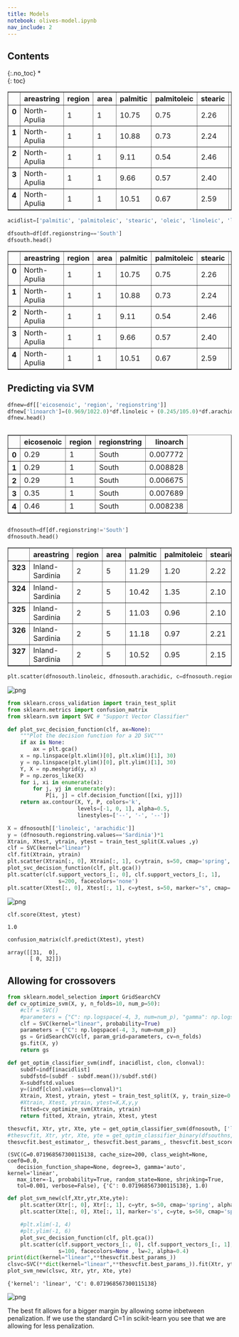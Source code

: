 ```yaml
---
title: Models
notebook: olives-model.ipynb
nav_include: 2 
---
```


## Contents
{:.no_toc}
*  
{: toc}













<div>
<style>
    .dataframe thead tr:only-child th {
        text-align: right;
    }

    .dataframe thead th {
        text-align: left;
    }

    .dataframe tbody tr th {
        vertical-align: top;
    }
</style>
<table border="1" class="dataframe">
  <thead>
    <tr style="text-align: right;">
      <th></th>
      <th>areastring</th>
      <th>region</th>
      <th>area</th>
      <th>palmitic</th>
      <th>palmitoleic</th>
      <th>stearic</th>
      <th>oleic</th>
      <th>linoleic</th>
      <th>linolenic</th>
      <th>arachidic</th>
      <th>eicosenoic</th>
      <th>regionstring</th>
    </tr>
  </thead>
  <tbody>
    <tr>
      <th>0</th>
      <td>North-Apulia</td>
      <td>1</td>
      <td>1</td>
      <td>10.75</td>
      <td>0.75</td>
      <td>2.26</td>
      <td>78.23</td>
      <td>6.72</td>
      <td>0.36</td>
      <td>0.60</td>
      <td>0.29</td>
      <td>South</td>
    </tr>
    <tr>
      <th>1</th>
      <td>North-Apulia</td>
      <td>1</td>
      <td>1</td>
      <td>10.88</td>
      <td>0.73</td>
      <td>2.24</td>
      <td>77.09</td>
      <td>7.81</td>
      <td>0.31</td>
      <td>0.61</td>
      <td>0.29</td>
      <td>South</td>
    </tr>
    <tr>
      <th>2</th>
      <td>North-Apulia</td>
      <td>1</td>
      <td>1</td>
      <td>9.11</td>
      <td>0.54</td>
      <td>2.46</td>
      <td>81.13</td>
      <td>5.49</td>
      <td>0.31</td>
      <td>0.63</td>
      <td>0.29</td>
      <td>South</td>
    </tr>
    <tr>
      <th>3</th>
      <td>North-Apulia</td>
      <td>1</td>
      <td>1</td>
      <td>9.66</td>
      <td>0.57</td>
      <td>2.40</td>
      <td>79.52</td>
      <td>6.19</td>
      <td>0.50</td>
      <td>0.78</td>
      <td>0.35</td>
      <td>South</td>
    </tr>
    <tr>
      <th>4</th>
      <td>North-Apulia</td>
      <td>1</td>
      <td>1</td>
      <td>10.51</td>
      <td>0.67</td>
      <td>2.59</td>
      <td>77.71</td>
      <td>6.72</td>
      <td>0.50</td>
      <td>0.80</td>
      <td>0.46</td>
      <td>South</td>
    </tr>
  </tbody>
</table>
</div>





```python
acidlist=['palmitic', 'palmitoleic', 'stearic', 'oleic', 'linoleic', 'linolenic', 'arachidic', 'eicosenoic']
```




```python
dfsouth=df[df.regionstring=='South']
dfsouth.head()
```





<div>
<style>
    .dataframe thead tr:only-child th {
        text-align: right;
    }

    .dataframe thead th {
        text-align: left;
    }

    .dataframe tbody tr th {
        vertical-align: top;
    }
</style>
<table border="1" class="dataframe">
  <thead>
    <tr style="text-align: right;">
      <th></th>
      <th>areastring</th>
      <th>region</th>
      <th>area</th>
      <th>palmitic</th>
      <th>palmitoleic</th>
      <th>stearic</th>
      <th>oleic</th>
      <th>linoleic</th>
      <th>linolenic</th>
      <th>arachidic</th>
      <th>eicosenoic</th>
      <th>regionstring</th>
    </tr>
  </thead>
  <tbody>
    <tr>
      <th>0</th>
      <td>North-Apulia</td>
      <td>1</td>
      <td>1</td>
      <td>10.75</td>
      <td>0.75</td>
      <td>2.26</td>
      <td>78.23</td>
      <td>6.72</td>
      <td>0.36</td>
      <td>0.60</td>
      <td>0.29</td>
      <td>South</td>
    </tr>
    <tr>
      <th>1</th>
      <td>North-Apulia</td>
      <td>1</td>
      <td>1</td>
      <td>10.88</td>
      <td>0.73</td>
      <td>2.24</td>
      <td>77.09</td>
      <td>7.81</td>
      <td>0.31</td>
      <td>0.61</td>
      <td>0.29</td>
      <td>South</td>
    </tr>
    <tr>
      <th>2</th>
      <td>North-Apulia</td>
      <td>1</td>
      <td>1</td>
      <td>9.11</td>
      <td>0.54</td>
      <td>2.46</td>
      <td>81.13</td>
      <td>5.49</td>
      <td>0.31</td>
      <td>0.63</td>
      <td>0.29</td>
      <td>South</td>
    </tr>
    <tr>
      <th>3</th>
      <td>North-Apulia</td>
      <td>1</td>
      <td>1</td>
      <td>9.66</td>
      <td>0.57</td>
      <td>2.40</td>
      <td>79.52</td>
      <td>6.19</td>
      <td>0.50</td>
      <td>0.78</td>
      <td>0.35</td>
      <td>South</td>
    </tr>
    <tr>
      <th>4</th>
      <td>North-Apulia</td>
      <td>1</td>
      <td>1</td>
      <td>10.51</td>
      <td>0.67</td>
      <td>2.59</td>
      <td>77.71</td>
      <td>6.72</td>
      <td>0.50</td>
      <td>0.80</td>
      <td>0.46</td>
      <td>South</td>
    </tr>
  </tbody>
</table>
</div>



## Predicting via SVM



```python
dfnew=df[['eicosenoic', 'region', 'regionstring']]
dfnew['linoarch']=(0.969/1022.0)*df.linoleic + (0.245/105.0)*df.arachidic
dfnew.head()
```





<div style="max-height:1000px;max-width:1500px;overflow:auto;">
<table border="1" class="dataframe">
  <thead>
    <tr style="text-align: right;">
      <th></th>
      <th>eicosenoic</th>
      <th>region</th>
      <th>regionstring</th>
      <th>linoarch</th>
    </tr>
  </thead>
  <tbody>
    <tr>
      <th>0</th>
      <td> 0.29</td>
      <td> 1</td>
      <td> South</td>
      <td> 0.007772</td>
    </tr>
    <tr>
      <th>1</th>
      <td> 0.29</td>
      <td> 1</td>
      <td> South</td>
      <td> 0.008828</td>
    </tr>
    <tr>
      <th>2</th>
      <td> 0.29</td>
      <td> 1</td>
      <td> South</td>
      <td> 0.006675</td>
    </tr>
    <tr>
      <th>3</th>
      <td> 0.35</td>
      <td> 1</td>
      <td> South</td>
      <td> 0.007689</td>
    </tr>
    <tr>
      <th>4</th>
      <td> 0.46</td>
      <td> 1</td>
      <td> South</td>
      <td> 0.008238</td>
    </tr>
  </tbody>
</table>
</div>





```python
dfnosouth=df[df.regionstring!='South']
dfnosouth.head()
```





<div>
<style>
    .dataframe thead tr:only-child th {
        text-align: right;
    }

    .dataframe thead th {
        text-align: left;
    }

    .dataframe tbody tr th {
        vertical-align: top;
    }
</style>
<table border="1" class="dataframe">
  <thead>
    <tr style="text-align: right;">
      <th></th>
      <th>areastring</th>
      <th>region</th>
      <th>area</th>
      <th>palmitic</th>
      <th>palmitoleic</th>
      <th>stearic</th>
      <th>oleic</th>
      <th>linoleic</th>
      <th>linolenic</th>
      <th>arachidic</th>
      <th>eicosenoic</th>
      <th>regionstring</th>
    </tr>
  </thead>
  <tbody>
    <tr>
      <th>323</th>
      <td>Inland-Sardinia</td>
      <td>2</td>
      <td>5</td>
      <td>11.29</td>
      <td>1.20</td>
      <td>2.22</td>
      <td>72.72</td>
      <td>11.12</td>
      <td>0.43</td>
      <td>0.98</td>
      <td>0.02</td>
      <td>Sardinia</td>
    </tr>
    <tr>
      <th>324</th>
      <td>Inland-Sardinia</td>
      <td>2</td>
      <td>5</td>
      <td>10.42</td>
      <td>1.35</td>
      <td>2.10</td>
      <td>73.76</td>
      <td>11.16</td>
      <td>0.35</td>
      <td>0.90</td>
      <td>0.03</td>
      <td>Sardinia</td>
    </tr>
    <tr>
      <th>325</th>
      <td>Inland-Sardinia</td>
      <td>2</td>
      <td>5</td>
      <td>11.03</td>
      <td>0.96</td>
      <td>2.10</td>
      <td>73.80</td>
      <td>10.85</td>
      <td>0.32</td>
      <td>0.94</td>
      <td>0.03</td>
      <td>Sardinia</td>
    </tr>
    <tr>
      <th>326</th>
      <td>Inland-Sardinia</td>
      <td>2</td>
      <td>5</td>
      <td>11.18</td>
      <td>0.97</td>
      <td>2.21</td>
      <td>72.79</td>
      <td>11.54</td>
      <td>0.35</td>
      <td>0.94</td>
      <td>0.02</td>
      <td>Sardinia</td>
    </tr>
    <tr>
      <th>327</th>
      <td>Inland-Sardinia</td>
      <td>2</td>
      <td>5</td>
      <td>10.52</td>
      <td>0.95</td>
      <td>2.15</td>
      <td>73.88</td>
      <td>11.26</td>
      <td>0.31</td>
      <td>0.92</td>
      <td>0.01</td>
      <td>Sardinia</td>
    </tr>
  </tbody>
</table>
</div>





```python
plt.scatter(dfnosouth.linoleic, dfnosouth.arachidic, c=dfnosouth.region, s=50);
```



![png](olives-model_files/olives-model_8_0.png)




```python
from sklearn.cross_validation import train_test_split
from sklearn.metrics import confusion_matrix
from sklearn.svm import SVC # "Support Vector Classifier"

def plot_svc_decision_function(clf, ax=None):
    """Plot the decision function for a 2D SVC"""
    if ax is None:
        ax = plt.gca()
    x = np.linspace(plt.xlim()[0], plt.xlim()[1], 30)
    y = np.linspace(plt.ylim()[0], plt.ylim()[1], 30)
    Y, X = np.meshgrid(y, x)
    P = np.zeros_like(X)
    for i, xi in enumerate(x):
        for j, yj in enumerate(y):
            P[i, j] = clf.decision_function([[xi, yj]])
    return ax.contour(X, Y, P, colors='k',
                      levels=[-1, 0, 1], alpha=0.5,
                      linestyles=['--', '-', '--'])

```




```python
X = dfnosouth[['linoleic', 'arachidic']]
y = (dfnosouth.regionstring.values=='Sardinia')*1
Xtrain, Xtest, ytrain, ytest = train_test_split(X.values ,y)
clf = SVC(kernel="linear")
clf.fit(Xtrain, ytrain)
plt.scatter(Xtrain[:, 0], Xtrain[:, 1], c=ytrain, s=50, cmap='spring', alpha=0.3)
plot_svc_decision_function(clf, plt.gca())
plt.scatter(clf.support_vectors_[:, 0], clf.support_vectors_[:, 1],
                s=200, facecolors='none')
plt.scatter(Xtest[:, 0], Xtest[:, 1], c=ytest, s=50, marker="s", cmap='spring', alpha=0.5);
```



![png](olives-model_files/olives-model_10_0.png)




```python
clf.score(Xtest, ytest)
```





    1.0





```python
confusion_matrix(clf.predict(Xtest), ytest)
```





    array([[31,  0],
           [ 0, 32]])



## Allowing for crossovers



```python
from sklearn.model_selection import GridSearchCV
def cv_optimize_svm(X, y, n_folds=10, num_p=50):
    #clf = SVC()
    #parameters = {"C": np.logspace(-4, 3, num=num_p), "gamma": np.logspace(-4, 3, num=10)}
    clf = SVC(kernel="linear", probability=True)
    parameters = {"C": np.logspace(-4, 3, num=num_p)}
    gs = GridSearchCV(clf, param_grid=parameters, cv=n_folds)
    gs.fit(X, y)
    return gs

def get_optim_classifier_svm(indf, inacidlist, clon, clonval):
    subdf=indf[inacidlist]
    subdfstd=(subdf - subdf.mean())/subdf.std()
    X=subdfstd.values
    y=(indf[clon].values==clonval)*1
    Xtrain, Xtest, ytrain, ytest = train_test_split(X, y, train_size=0.8)
    #Xtrain, Xtest, ytrain, ytest=X,X,y,y
    fitted=cv_optimize_svm(Xtrain, ytrain)
    return fitted, Xtrain, ytrain, Xtest, ytest
```




```python
thesvcfit, Xtr, ytr, Xte, yte = get_optim_classifier_svm(dfnosouth, ['linoleic','arachidic'],'regionstring', "Sardinia")
#thesvcfit, Xtr, ytr, Xte, yte = get_optim_classifier_binary(dfsouthns, ['palmitic','palmitoleic'],'area', 3)
thesvcfit.best_estimator_, thesvcfit.best_params_, thesvcfit.best_score_
```





    (SVC(C=0.071968567300115138, cache_size=200, class_weight=None, coef0=0.0,
       decision_function_shape=None, degree=3, gamma='auto', kernel='linear',
       max_iter=-1, probability=True, random_state=None, shrinking=True,
       tol=0.001, verbose=False), {'C': 0.071968567300115138}, 1.0)





```python
def plot_svm_new(clf,Xtr,ytr,Xte,yte):
    plt.scatter(Xtr[:, 0], Xtr[:, 1], c=ytr, s=50, cmap='spring', alpha=0.5)
    plt.scatter(Xte[:, 0], Xte[:, 1], marker='s', c=yte, s=50, cmap='spring', alpha=0.5)

    #plt.xlim(-1, 4)
    #plt.ylim(-1, 6)
    plot_svc_decision_function(clf, plt.gca())
    plt.scatter(clf.support_vectors_[:, 0], clf.support_vectors_[:, 1],
                s=100, facecolors=None , lw=2, alpha=0.4)
print(dict(kernel="linear",**thesvcfit.best_params_))
clsvc=SVC(**dict(kernel="linear",**thesvcfit.best_params_)).fit(Xtr, ytr)
plot_svm_new(clsvc, Xtr, ytr, Xte, yte)
```


    {'kernel': 'linear', 'C': 0.071968567300115138}



![png](olives-model_files/olives-model_16_1.png)


The best fit allows for a bigger margin by allowing some inbetween penalization. If we use the standard C=1 in scikit-learn you see that we are allowing for less penalization.
